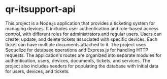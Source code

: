 # qr-itsupport-api

This project is a Node.js application that provides a ticketing system for managing devices. It includes user authentication and role-based access control, with different roles for administrators and regular users. Users can create, update, and delete tickets associated with specific devices. Each ticket can have multiple documents attached to it. The project uses Sequelize for database operations and Express.js for handling HTTP requests. The application's routes are organized into separate modules for authentication, users, devices, documents, tickets, and services. The project also includes seeders for populating the database with initial data for users, devices, and tickets.